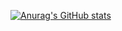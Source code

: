 [![Anurag's GitHub stats](https://github-readme-stats.vercel.app/api?username=tsuyuni)](https://github.com/anuraghazra/github-readme-stats)
